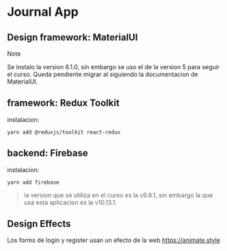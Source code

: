 # Journal App

## Design framework: MaterialUI
> [!NOTE]
> Se instalo la version 6.1.0, sin embargo se uso el <Grid> de la version 5 para seguir el curso. Queda pendiente migrar al <Grid2> siguiendo la documentacion de MaterialUI.

## framework: Redux Toolkit
instalacion:
```
yarn add @reduxjs/toolkit react-redux
```

## backend: Firebase
instalacion:
```
yarn add firebase
```
> la version que se utiliza en el curso es la v9.8.1, sin embargo la que usa esta aplicacion es la v10.13.1.

## Design Effects
Los forms de login y register usan un efecto de la web https://animate.style